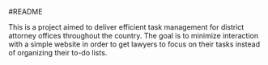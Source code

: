 #README

This is a project aimed to deliver efficient task management for district attorney offices throughout the country. The goal is to minimize interaction with a simple website in order to get lawyers to focus on their tasks instead of organizing their to-do lists.
